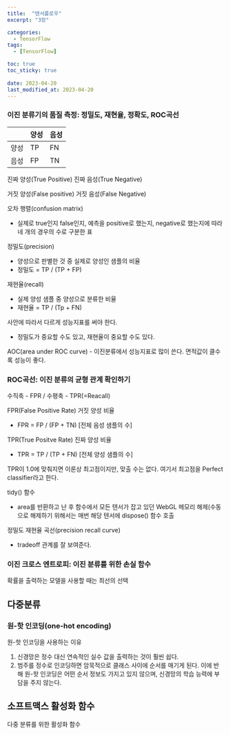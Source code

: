 ```yaml
---
title:  "텐서플로우"
excerpt: "3장"

categories:
  - TensorFlow
tags:
  - [TensorFlow]

toc: true
toc_sticky: true
 
date: 2023-04-20
last_modified_at: 2023-04-20
---
```


### 이진 분류기의 품질 측정: 정밀도, 재현율, 정확도, ROC곡선 

|  | 양성 | 음성 |
| --- | --- | --- |
| 양성 | TP | FN |
| 음성 | FP | TN |

진짜 양성(True Positive) 
진짜 음성(True Negative) 

거짓 양성(False positive)
거짓 음성(False Negative)

오차 행렬(confusion matrix)
 - 실제로 true인지 false인지, 예측을 positive로 했는지, negative로 했는지에 따라 네 개의 경우의 수로 구분한 표 

정밀도(precision)
 - 양성으로 판별한 것 중 실제로 양성인 샘플의 비율
 - 정밀도 = TP / (TP + FP) 

재현율(recall)
 - 실제 양성 샘플 중 양성으로 분류한 비율 
 - 재현율 = TP / (Tp + FN)

사안에 따라서 다르게 성능지표를 써야 한다. 
 - 정밀도가 중요할 수도 있고, 재현율이 중요할 수도 있다.

AOC(area under ROC curve) - 이진분류에서 성능지표로 많이 쓴다. 면적값이 클수록 성능이 좋다.

### ROC곡선: 이진 분류의 균형 관계 확인하기 

수직축 - FPR / 수평축 - TPR(=Reacall)

FPR(False Positive Rate) 거짓 양성 비율 
 - FPR = FP / (FP + TN)
             [전체 음성 샘플의 수]

TPR(True Positve Rate) 진짜 양성 비율 
 - TPR = TP / (TP + FN)
             [전체 양성 샘플의 수]

TPR이 1.0에 맞춰지면 이론상 최고점이지만, 맞출 수는 없다. 
여기서 최고점을 Perfect classifier라고 한다.

tidy() 함수 
 - area를 반환하고 난 후 함수에서 모든 텐서가 잡고 있던 WebGL 메모리 해제(수동으로 해제하기 위해서는 매번 해당 텐서에 dispose() 함수 호출 

정밀도 재현율 곡선(precision recall curve)
 - tradeoff 관계를 잘 보여준다.

### 이진 크로스 엔트로피: 이진 분류를 위한 손실 함수 

확률을 출력하는 모델을 사용할 때는 최선의 선택 


## 다중분류 
### 원-핫 인코딩(one-hot encoding) 

원-핫 인코딩을 사용하는 이유
 1. 신경망은 정수 대신 연속적인 실수 값을 출력하는 것이 훨씬 쉽다. 
 2. 범주를 정수로 인코딩하면 암묵적으로 클래스 사이에 순서를 매기게 된다. 이에 반해 원-핫 인코딩은 어떤 순서 정보도 가지고 있지 않으며, 신경망의 학습 능력에 부담을 주지 않는다.

## 소프트맥스 활성화 함수 

다중 분류를 위한 활성화 함수 
